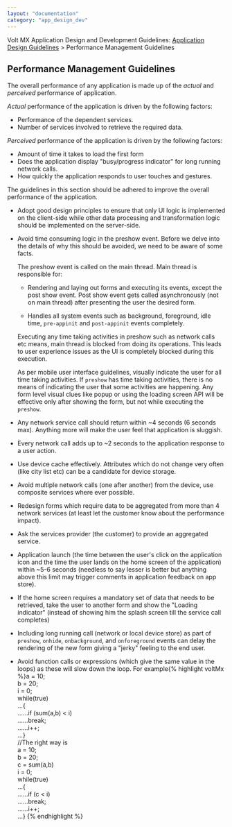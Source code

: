 ```yaml
---
layout: "documentation"
category: "app_design_dev"
---
```

                          

Volt MX  Application Design and Development Guidelines: [Application Design Guidelines](Application_Design_Guidelines_Overview.html) > Performance Management Guidelines

Performance Management Guidelines
---------------------------------

The overall performance of any application is made up of the _actual_ and _perceived_ performance of application.

_Actual_ performance of the application is driven by the following factors:

*   Performance of the dependent services.
*   Number of services involved to retrieve the required data.

_Perceived_ performance of the application is driven by the following factors:

*   Amount of time it takes to load the first form
*   Does the application display "busy/progress indicator" for long running network calls.
*   How quickly the application responds to user touches and gestures.

The guidelines in this section should be adhered to improve the overall performance of the application.

*   Adopt good design principles to ensure that only UI logic is implemented on the client-side while other data processing and transformation logic should be implemented on the server-side.
*   Avoid time consuming logic in the preshow event. Before we delve into the details of why this should be avoided, we need to be aware of some facts.
    
      
    The preshow event is called on the main thread. Main thread is responsible for:
    
    *   Rendering and laying out forms and executing its events, except the post show event. Post show event gets called asynchronously (not on main thread) after presenting the user the desired form.
    
    *   Handles all system events such as background, foreground, idle time, `pre-appinit` and `post-appinit` events completely.
    
    Executing any time taking activities in preshow such as network calls etc means, main thread is blocked from doing its operations. This leads to user experience issues as the UI is completely blocked during this execution.
    
    As per mobile user interface guidelines, visually indicate the user for all time taking activities. If `preshow` has time taking activities, there is no means of indicating the user that some activities are happening. Any form level visual clues like popup or using the loading screen API will be effective only after showing the form, but not while executing the `preshow`.
    
*   Any network service call should return within ~4 seconds (6 seconds max). Anything more will make the user feel that application is sluggish.
*   Every network call adds up to ~2 seconds to the application response to a user action.
*   Use device cache effectively. Attributes which do not change very often (like city list etc) can be a candidate for device storage.
*   Avoid multiple network calls (one after another) from the device, use composite services where ever possible. 
*   Redesign forms which require data to be aggregated from more than 4 network services (at least let the customer know about the performance impact).
*   Ask the services provider (the customer) to provide an aggregated service.
*   Application launch (the time between the user's click on the application icon and the time the user lands on the home screen of the application) within ~5-6 seconds (needless to say lesser is better but anything above this limit may trigger comments in application feedback on app store).
*   If the home screen requires a mandatory set of data that needs to be retrieved, take the user to another form and show the "Loading indicator" (instead of showing him the splash screen till the service call completes)
*   Including long running call (network or local device store) as part of `preshow`, `onhide`, `onbackground`, and `onforeground` events can delay the rendering of the new form giving a "jerky" feeling to the end user.
*   Avoid function calls or expressions (which give the same value in the loops) as these will slow down the loop. For example{% highlight voltMx %}a = 10;   
    b = 20;   
    i = 0;  
    while(true)  
    ...{  
    ......if (sum(a,b) < i)  
    ......break;  
    ......i++;  
    ...}  
    //The right way is   
    a = 10;  
    b = 20;  
    c = sum(a,b)  
    i = 0;  
    while(true)  
    ...{  
    ......if (c < i)  
    ......break;  
    ......i++;  
    ...}
    {% endhighlight %}
